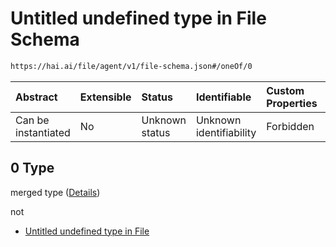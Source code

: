 # Untitled undefined type in File Schema

```txt
https://hai.ai/file/agent/v1/file-schema.json#/oneOf/0
```



| Abstract            | Extensible | Status         | Identifiable            | Custom Properties | Additional Properties | Access Restrictions | Defined In                                                                             |
| :------------------ | :--------- | :------------- | :---------------------- | :---------------- | :-------------------- | :------------------ | :------------------------------------------------------------------------------------- |
| Can be instantiated | No         | Unknown status | Unknown identifiability | Forbidden         | Allowed               | none                | [files.schema.json\*](../../schemas/files/v1/files.schema.json "open original schema") |

## 0 Type

merged type ([Details](files-oneof-0.md))

not

*   [Untitled undefined type in File](files-oneof-0-not.md "check type definition")
